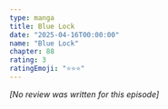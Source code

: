 ```yaml
---
type: manga
title: Blue Lock
date: "2025-04-16T00:00:00"
name: "Blue Lock"
chapter: 88
rating: 3
ratingEmoji: "⭐️⭐️⭐️"
---
```


_[No review was written for this episode]_